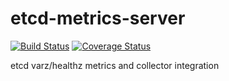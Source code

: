 etcd-metrics-server
===================
[![Build Status](https://travis-ci.org/cloudfoundry-incubator/etcd-metrics-server.svg?branch=master)](https://travis-ci.org/cloudfoundry-incubator/etcd-metrics-server)
[![Coverage Status](https://coveralls.io/repos/cloudfoundry-incubator/etcd-metrics-server/badge.png?branch=HEAD)](https://coveralls.io/r/cloudfoundry-incubator/etcd-metrics-server?branch=HEAD)

etcd varz/healthz metrics and collector integration

